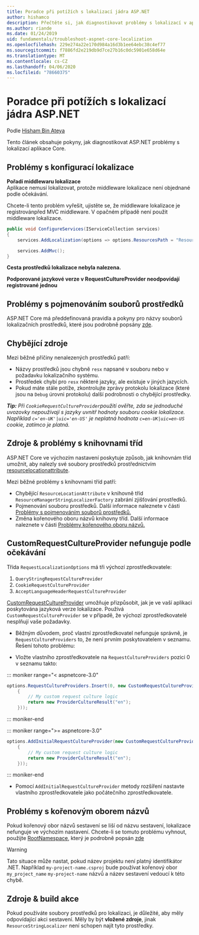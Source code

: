 ```yaml
---
title: Poradce při potížích s lokalizací jádra ASP.NET
author: hishamco
description: Přečtěte si, jak diagnostikovat problémy s lokalizací v aplikacích ASP.NET Core.
ms.author: riande
ms.date: 01/24/2019
uid: fundamentals/troubleshoot-aspnet-core-localization
ms.openlocfilehash: 229e274a22e170d984a16d3b1ee64ebc38c4ef77
ms.sourcegitcommit: f7886fd2e219db9d7ce27b16c0dc5901e658d64e
ms.translationtype: MT
ms.contentlocale: cs-CZ
ms.lasthandoff: 04/06/2020
ms.locfileid: "78660375"
---
```

# <a name="troubleshoot-aspnet-core-localization"></a>Poradce při potížích s lokalizací jádra ASP.NET

Podle [Hisham Bin Ateya](https://github.com/hishamco)

Tento článek obsahuje pokyny, jak diagnostikovat ASP.NET problémy s lokalizací aplikace Core.

## <a name="localization-configuration-issues"></a>Problémy s konfigurací lokalizace

**Pořadí middlewaru lokalizace**  
Aplikace nemusí lokalizovat, protože middleware lokalizace není objednané podle očekávání.

Chcete-li tento problém vyřešit, ujistěte se, že middleware lokalizace je registrovánpřed MVC middleware. V opačném případě není použit middleware lokalizace.

```csharp
public void ConfigureServices(IServiceCollection services)
{
    services.AddLocalization(options => options.ResourcesPath = "Resources");

    services.AddMvc();
}
```

**Cesta prostředků lokalizace nebyla nalezena.**

**Podporované jazykové verze v RequestCultureProvider neodpovídají registrované jednou**  

## <a name="resource-file-naming-issues"></a>Problémy s pojmenováním souborů prostředků

ASP.NET Core má předdefinovaná pravidla a pokyny pro názvy souborů lokalizačních prostředků, které jsou podrobně popsány [zde](xref:fundamentals/localization?view=aspnetcore-2.2#resource-file-naming).

## <a name="missing-resources"></a>Chybějící zdroje

Mezi běžné příčiny nenalezených prostředků patří:

- Názvy prostředků jsou chybně `resx` napsané v souboru nebo v požadavku lokalizačního systému.
- Prostředek chybí pro `resx` některé jazyky, ale existuje v jiných jazycích.
- Pokud máte stále potíže, zkontrolujte zprávy protokolu lokalizace (které jsou na `Debug` úrovni protokolu) další podrobnosti o chybějící prostředky.

_**Tip:** Při `CookieRequestCultureProvider`použití ověřte, zda se jednoduché uvozovky nepoužívají s jazyky uvnitř hodnoty souboru cookie lokalizace. Například `c='en-UK'|uic='en-US'` je neplatná hodnota `c=en-UK|uic=en-US` cookie, zatímco je platná._

## <a name="resources--class-libraries-issues"></a>Zdroje & problémy s knihovnami tříd

ASP.NET Core ve výchozím nastavení poskytuje způsob, jak knihovnám tříd umožnit, aby nalezly své soubory prostředků prostřednictvím [resourcelocationattribute](/dotnet/api/microsoft.extensions.localization.resourcelocationattribute?view=aspnetcore-2.1).

Mezi běžné problémy s knihovnami tříd patří:
- Chybějící `ResourceLocationAttribute` v knihovně tříd `ResourceManagerStringLocalizerFactory` zabrání zjišťování prostředků.
- Pojmenování souboru prostředků. Další informace naleznete v části [Problémy s pojmenováním souborů prostředků.](#resource-file-naming-issues)
- Změna kořenového oboru názvů knihovny tříd. Další informace naleznete v části [Problémy kořenového oboru názvů.](#root-namespace-issues)

## <a name="customrequestcultureprovider-doesnt-work-as-expected"></a>CustomRequestCultureProvider nefunguje podle očekávání

Třída `RequestLocalizationOptions` má tři výchozí zprostředkovatele:

1. `QueryStringRequestCultureProvider`
2. `CookieRequestCultureProvider`
3. `AcceptLanguageHeaderRequestCultureProvider`

[CustomRequestCultureProvider](/dotnet/api/microsoft.aspnetcore.localization.customrequestcultureprovider?view=aspnetcore-2.1) umožňuje přizpůsobit, jak je ve vaší aplikaci poskytována jazyková verze lokalizace. Používá `CustomRequestCultureProvider` se v případě, že výchozí zprostředkovatelé nesplňují vaše požadavky.

- Běžným důvodem, proč vlastní zprostředkovatel nefunguje správně, je `RequestCultureProviders` to, že není prvním poskytovatelem v seznamu. Řešení tohoto problému:

- Vložte vlastního zprostředkovatele na `RequestCultureProviders` pozici 0 v seznamu takto:

::: moniker range="< aspnetcore-3.0"
```csharp
options.RequestCultureProviders.Insert(0, new CustomRequestCultureProvider(async context =>
    {
        // My custom request culture logic
        return new ProviderCultureResult("en");
    }));
```
::: moniker-end

::: moniker range=">= aspnetcore-3.0"
```csharp
options.AddInitialRequestCultureProvider(new CustomRequestCultureProvider(async context =>
    {
        // My custom request culture logic
        return new ProviderCultureResult("en");
    }));
```
::: moniker-end

- Pomocí `AddInitialRequestCultureProvider` metody rozšíření nastavte vlastního zprostředkovatele jako počátečního zprostředkovatele.

## <a name="root-namespace-issues"></a>Problémy s kořenovým oborem názvů

Pokud kořenový obor názvů sestavení se liší od názvu sestavení, lokalizace nefunguje ve výchozím nastavení. Chcete-li se tomuto problému vyhnout, použijte [RootNamespace](/dotnet/api/microsoft.extensions.localization.rootnamespaceattribute?view=aspnetcore-2.1), který je podrobně popsán [zde](xref:fundamentals/localization?view=aspnetcore-2.2#resource-file-naming)

> [!WARNING]
> Tato situace může nastat, pokud název projektu není platný identifikátor .NET. Například `my-project-name.csproj` bude používat kořenový obor `my_project_name` `my-project-name` názvů a název sestavení vedoucí k této chybě. 

## <a name="resources--build-action"></a>Zdroje & build akce

Pokud používáte soubory prostředků pro lokalizaci, je důležité, aby měly odpovídající akci sestavení. Měly by být **vložené zdroje**, jinak `ResourceStringLocalizer` není schopen najít tyto prostředky.
